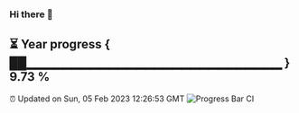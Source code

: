 ### Hi there 👋
⏳ Year progress { ██▁▁▁▁▁▁▁▁▁▁▁▁▁▁▁▁▁▁▁▁▁▁▁▁▁▁▁▁ } 9.73 %
---
⏰ Updated on Sun, 05 Feb 2023 12:26:53 GMT
![Progress Bar CI](https://github.com/liununu/liununu/workflows/Progress%20Bar%20CI/badge.svg)
